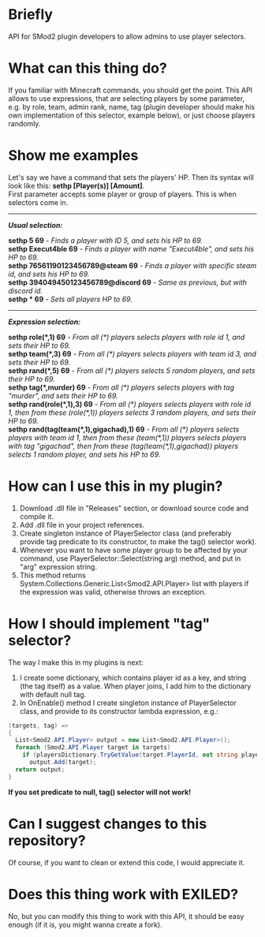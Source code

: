 # Briefly
API for SMod2 plugin developers to allow admins to use player selectors.
# What can this thing do?
If you familiar with Minecraft commands, you should get the point. This API allows to use expressions, that are selecting players by some parameter, e.g. by role, team, admin rank, name, tag (plugin developer should make his own implementation of this selector, example below), or just choose players randomly.
# Show me examples
Let's say we have a command that sets the players' HP. Then its syntax will look like this: <b>sethp [Player(s)] [Amount]</b>.  
First parameter accepts some player or group of players. This is when selectors come in.  
***
***Usual selection:***  
  
**sethp 5 69** - *Finds a player with ID 5, and sets his HP to 69.*  
**sethp Execut4ble 69** - *Finds a player with name "Execut4ble", and sets his HP to 69.*  
**sethp 76561190123456789@steam 69** - *Finds a player with specific steam id, and sets his HP to 69.*  
**sethp 394049450123456789@discord 69** - *Same as previous, but with discord id.*  
**sethp * 69** - *Sets all players HP to 69.*  
***
***Expression selection:***  
  
**sethp role(\*,1) 69** - *From all (\*) players selects players with role id 1, and sets their HP to 69.*  
**sethp team(\*,3) 69** - *From all (\*) players selects players with team id 3, and sets their HP to 69.*  
**sethp rand(\*,5) 69** - *From all (\*) players selects 5 random players, and sets their HP to 69.*  
**sethp tag(\*,murder) 69** - *From all (\*) players selects players with tag "murder", and sets their HP to 69.*  
**sethp rand(role(\*,1),3) 69** - *From all (\*) players selects players with role id 1, then from these (role(\*,1)) players selects 3 random players, and sets their HP to 69.*  
**sethp rand(tag(team(\*,1),gigachad),1) 69** - *From all (\*) players selects players with team id 1, then from these (team(\*,1)) players selects players with tag "gigachad", then from these (tag(team(\*,1),gigachad)) players selects 1 random player, and sets his HP to 69.*  
# How can I use this in my plugin?
1. Download .dll file in "Releases" section, or download source code and compile it.
2. Add .dll file in your project references.
3. Create singleton instance of PlayerSelector class (and preferably provide tag predicate to its constructor, to make the tag() selector work).
4. Whenever you want to have some player group to be affected by your command, use PlayerSelector::Select(string arg) method, and put in "arg" expression string.
5. This method returns System.Collections.Generic.List<Smod2.API.Player> list with players if the expression was valid, otherwise throws an exception.
# How I should implement "tag" selector?
The way I make this in my plugins is next:  
1. I create some dictionary, which contains player id as a key, and string (the tag itself) as a value. When player joins, I add him to the dictionary with default null tag.
2. In OnEnable() method I create singleton instance of PlayerSelector class, and provide to its constructor lambda expression, e.g.:  
```c#
(targets, tag) =>
{
  List<Smod2.API.Player> output = new List<Smod2.API.Player>();
  foreach (Smod2.API.Player target in targets)
    if (playersDictionary.TryGetValue(target.PlayerId, out string playerTag) && playerTag == tag)
      output.Add(target);
  return output;
}
```
**If you set predicate to null, tag() selector will not work!**
# Can I suggest changes to this repository?
Of course, if you want to clean or extend this code, I would appreciate it.
# Does this thing work with EXILED?
No, but you can modify this thing to work with this API, it should be easy enough (if it is, you might wanna create a fork).
